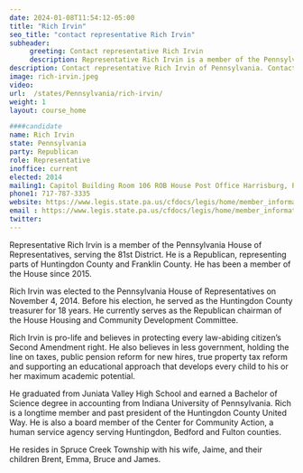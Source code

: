 ```yaml
---
date: 2024-01-08T11:54:12-05:00
title: "Rich Irvin"
seo_title: "contact representative Rich Irvin"
subheader:
     greeting: Contact representative Rich Irvin
     description: Representative Rich Irvin is a member of the Pennsylvania House of Representatives, serving the 81st District. He is a Republican, representing parts of Huntingdon County and Franklin County. He has been a member of the House since 2015.
description: Contact representative Rich Irvin of Pennsylvania. Contact information for Rich Irvin includes email address, phone number, and mailing address.
image: rich-irvin.jpeg
video:
url:  /states/Pennsylvania/rich-irvin/
weight: 1
layout: course_home

####candidate
name: Rich Irvin
state: Pennsylvania
party: Republican
role: Representative
inoffice: current
elected: 2014
mailing1: Capitol Building Room 106 ROB House Post Office Harrisburg, PA 17120
phone1: 717-787-3335
website: https://www.legis.state.pa.us/cfdocs/legis/home/member_information/House_bio.cfm?id=1691/
email : https://www.legis.state.pa.us/cfdocs/legis/home/member_information/House_bio.cfm?id=1691/
twitter:
---
```


Representative Rich Irvin is a member of the Pennsylvania House of Representatives, serving the 81st District. He is a Republican, representing parts of Huntingdon County and Franklin County. He has been a member of the House since 2015.

Rich Irvin was elected to the Pennsylvania House of Representatives on November 4, 2014. Before his election, he served as the Huntingdon County treasurer for 18 years. He currently serves as the Republican chairman of the House Housing and Community Development Committee.

Rich Irvin is pro-life and believes in protecting every law-abiding citizen’s Second Amendment right. He also believes in less government, holding the line on taxes, public pension reform for new hires, true property tax reform and supporting an educational approach that develops every child to his or her maximum academic potential.

He graduated from Juniata Valley High School and earned a Bachelor of Science degree in accounting from Indiana University of Pennsylvania. Rich is a longtime member and past president of the Huntingdon County United Way. He is also a board member of the Center for Community Action, a human service agency serving Huntingdon, Bedford and Fulton counties.

He resides in Spruce Creek Township with his wife, Jaime, and their children Brent, Emma, Bruce and James.
